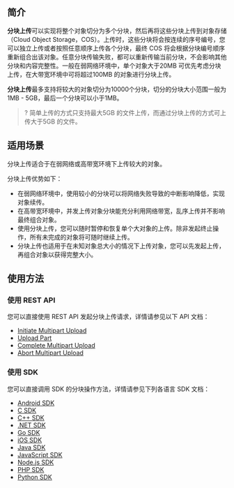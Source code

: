 ## 简介

**分块上传**可以实现将整个对象切分为多个分块，然后再将这些分块上传到对象存储（Cloud Object Storage，COS）。上传时，这些分块将会按连续的序号编号，您可以独立上传或者按照任意顺序上传各个分块，最终 COS 将会根据分块编号顺序重新组合出该对象。任意分块传输失败，都可以重新传输当前分块，不会影响其他分块和内容完整性。一般在弱网络环境中，单个对象大于20MB 可优先考虑分块上传，在大带宽环境中可将超过100MB 的对象进行分块上传。

**分块上传**最多支持将较大的对象切分为10000个分块，切分的分块大小范围一般为1MB - 5GB，最后一个分块可以小于1MB。

>? 简单上传的方式只支持最大5GB 的文件上传，而通过分块上传的方式可上传大于5GB 的文件。
>

## 适用场景
分块上传适合于在弱网络或高带宽环境下上传较大的对象。

分块上传优势如下：

- 在弱网络环境中，使用较小的分块可以将网络失败导致的中断影响降低，实现对象续传。
- 在高带宽环境中，并发上传对象分块能充分利用网络带宽，乱序上传并不影响最终组合对象。
- 使用分块上传，您可以随时暂停和恢复单个大对象的上传。除非发起终止操作，所有未完成的对象将可随时继续上传。
- 分块上传也适用于在未知对象总大小的情况下上传对象，您可以先发起上传，再组合对象以获得完整大小。


## 使用方法

### 使用 REST API

您可以直接使用 REST API 发起分块上传请求，详情请参见以下 API 文档：

- [Initiate Multipart Upload](https://cloud.tencent.com/document/product/436/7746)
- [Upload Part](https://cloud.tencent.com/document/product/436/7750)
- [Complete Multipart Upload](https://cloud.tencent.com/document/product/436/7742)
- [Abort Multipart Upload](https://cloud.tencent.com/document/product/436/7740)

### 使用 SDK

您可以直接调用 SDK 的分块操作方法，详情请参见下列各语言 SDK 文档：

- [Android SDK](https://cloud.tencent.com/document/product/436/46415#.E5.88.86.E5.9D.97.E6.93.8D.E4.BD.9C)
- [C SDK](https://cloud.tencent.com/document/product/436/35558#.E5.88.86.E5.9D.97.E6.93.8D.E4.BD.9C)
- [C++ SDK](https://cloud.tencent.com/document/product/436/35161#.E5.88.86.E5.9D.97.E6.93.8D.E4.BD.9C)
- [.NET SDK](https://cloud.tencent.com/document/product/436/47231#.E5.88.86.E5.9D.97.E6.93.8D.E4.BD.9C)
- [Go SDK](https://cloud.tencent.com/document/product/436/35057#.E5.88.86.E5.9D.97.E6.93.8D.E4.BD.9C)
- [iOS SDK](https://cloud.tencent.com/document/product/436/46381#.E5.88.86.E5.9D.97.E6.93.8D.E4.BD.9C)
- [Java SDK](https://cloud.tencent.com/document/product/436/35215#.E5.88.86.E5.9D.97.E6.93.8D.E4.BD.9C)
- [JavaScript SDK](https://cloud.tencent.com/document/product/436/35649#.E5.88.86.E5.9D.97.E6.93.8D.E4.BD.9C)
- [Node.js SDK](https://cloud.tencent.com/document/product/436/36119#.E6.9F.A5.E8.AF.A2.E5.88.86.E5.9D.97.E4.B8.8A.E4.BC.A0)
- [PHP SDK](https://cloud.tencent.com/document/product/436/34282#.E5.88.86.E5.9D.97.E6.93.8D.E4.BD.9C)
- [Python SDK](https://cloud.tencent.com/document/product/436/35151#.E5.88.86.E5.9D.97.E6.93.8D.E4.BD.9C)
